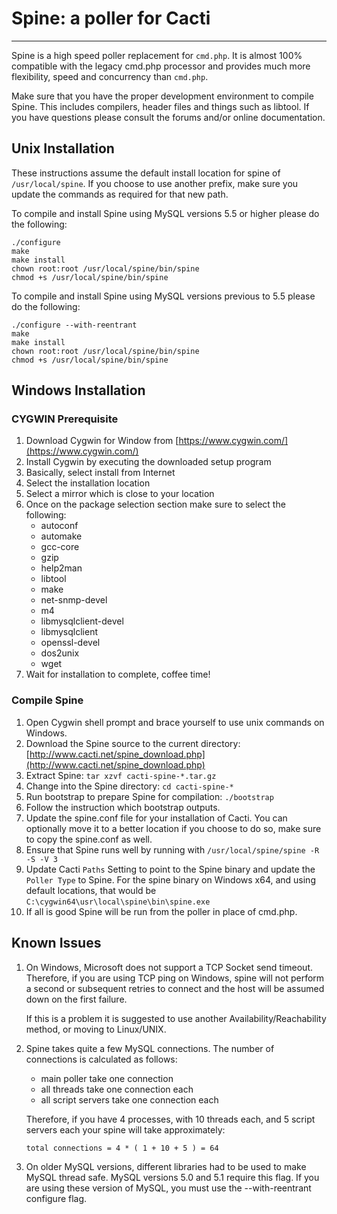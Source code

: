 # Spine: a poller for Cacti
---------------------------
Spine is a high speed poller replacement for `cmd.php`. It is almost 100%
compatible with the legacy cmd.php processor and provides much more
flexibility, speed and concurrency than `cmd.php`.

Make sure that you have the proper development environment to compile Spine.
This includes compilers, header files and things such as libtool. If you
have questions please consult the forums and/or online documentation.

## Unix Installation

These instructions assume the default install location for spine
of `/usr/local/spine`. If you choose to use another prefix, make
sure you update the commands as required for that new path.

To compile and install Spine using MySQL versions 5.5 or higher
please do the following:

```
./configure
make
make install
chown root:root /usr/local/spine/bin/spine
chmod +s /usr/local/spine/bin/spine
```

To compile and install Spine using MySQL versions previous to 5.5
please do the following:

```
./configure --with-reentrant
make
make install
chown root:root /usr/local/spine/bin/spine
chmod +s /usr/local/spine/bin/spine
```

## Windows Installation

### CYGWIN Prerequisite

1. Download Cygwin for Window from [https://www.cygwin.com/](https://www.cygwin.com/)
2. Install Cygwin by executing the downloaded setup program
3. Basically, select install from Internet
4. Select the installation location
5. Select a mirror which is close to your location
6. Once on the package selection section make sure to select the following:
	* autoconf
	* automake
	* gcc-core
	* gzip
	* help2man
	* libtool
	* make
	* net-snmp-devel
	* m4
	* libmysqlclient-devel
	* libmysqlclient
	* openssl-devel
	* dos2unix
	* wget
7. Wait for installation to complete, coffee time!

### Compile Spine

1. Open Cygwin shell prompt and brace yourself to use unix commands on Windows.
2. Download the Spine source to the current directory:
	[http://www.cacti.net/spine_download.php](http://www.cacti.net/spine_download.php)
3. Extract Spine:
	`tar xzvf cacti-spine-*.tar.gz`
4. Change into the Spine directory:
	`cd cacti-spine-*`
5. Run bootstrap to prepare Spine for compilation:
	`./bootstrap`
6. Follow the instruction which bootstrap outputs.
7. Update the spine.conf file for your installation of Cacti. You can optionally 
   move it to a better location if you choose to do so, make sure to copy the
   spine.conf as well.
8. Ensure that Spine runs well by running with `/usr/local/spine/spine -R -S -V 3`
9. Update Cacti `Paths` Setting to point to the Spine binary and update the 
   `Poller Type` to Spine. For the spine binary on Windows x64, and using default
   locations, that would be `C:\cygwin64\usr\local\spine\bin\spine.exe`
10. If all is good Spine will be run from the poller in place of cmd.php.

## Known Issues

1. On Windows, Microsoft does not support a TCP Socket send timeout. Therefore,
   if you are using TCP ping on Windows, spine will not perform a second or subsequent
   retries to connect and the host will be assumed down on the first failure.  

   If this is a problem it is suggested to use another Availability/Reachability
   method, or moving to Linux/UNIX.

2. Spine takes quite a few MySQL connections. The number of connections is calculated
   as follows:

   * main poller take one connection
   * all threads take one connection each
   * all script servers take one connection each

   Therefore, if you have 4 processes, with 10 threads each, and 5 script servers each
   your spine will take approximately:

   `total connections = 4 * ( 1 + 10 + 5 ) = 64`

3. On older MySQL versions, different libraries had to be used to make MySQL thread
   safe. MySQL versions 5.0 and 5.1 require this flag. If you are using these version
   of MySQL, you must use the --with-reentrant configure flag.
